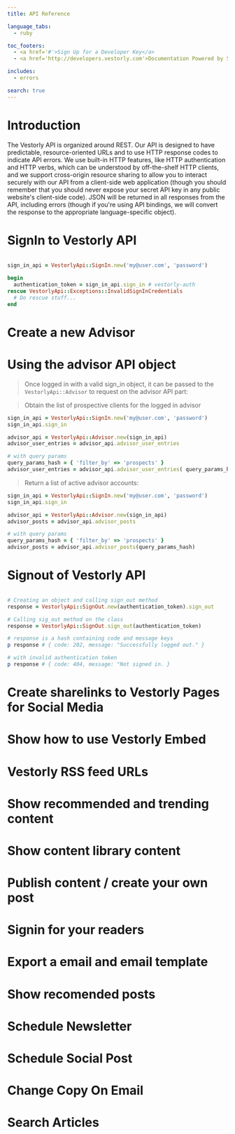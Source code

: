 ```yaml
---
title: API Reference

language_tabs:
  - ruby

toc_footers:
  - <a href='#'>Sign Up for a Developer Key</a>
  - <a href='http://developers.vestorly.com'>Documentation Powered by Slate</a>

includes:
  - errors

search: true
---
```


# Introduction

The Vestorly API is organized around REST. Our API is designed to have predictable, resource-oriented URLs and to use HTTP response codes to indicate API errors. We use built-in HTTP features, like HTTP authentication and HTTP verbs, which can be understood by off-the-shelf HTTP clients, and we support cross-origin resource sharing to allow you to interact securely with our API from a client-side web application (though you should remember that you should never expose your secret API key in any public website's client-side code). JSON will be returned in all responses from the API, including errors (though if you're using API bindings, we will convert the response to the appropriate language-specific object).

# SignIn to Vestorly API

```ruby
	
sign_in_api = VestorlyApi::SignIn.new('my@user.com', 'password')

begin
  authentication_token = sign_in_api.sign_in # vestorly-auth
rescue VestorlyApi::Exceptions::InvalidSignInCredentials
  # Do rescue stuff...
end

```


# Create a new Advisor 


# Using the advisor API object

> Once logged in with a valid sign_in object, it can be passed to the `VestorlyApi::Advisor` to request on the advisor API part:

> Obtain the list of prospective clients for the logged in advisor

```ruby
sign_in_api = VestorlyApi::SignIn.new('my@user.com', 'password')
sign_in_api.sign_in

advisor_api = VestorlyApi::Advisor.new(sign_in_api)
advisor_user_entries = advisor_api.advisor_user_entries

# with query params
query_params_hash = { 'filter_by' => 'prospects' }
advisor_user_entries = advisor_api.advisor_user_entries( query_params_hash )

```

> Return a list of active advisor accounts:


```ruby
sign_in_api = VestorlyApi::SignIn.new('my@user.com', 'password')
sign_in_api.sign_in

advisor_api = VestorlyApi::Advisor.new(sign_in_api)
advisor_posts = advisor_api.advisor_posts

# with query params
query_params_hash = { 'filter_by' => 'prospects' }
advisor_posts = advisor_api.advisor_posts(query_params_hash)
```


# Signout of Vestorly API


```ruby

# Creating an object and calling sign_out method
response = VestorlyApi::SignOut.new(authentication_token).sign_out

# Calling sig_out method on the class
response = VestorlyApi::SignOut.sign_out(authentication_token)

# response is a hash containing code and message keys
p response # { code: 202, message: "Successfully logged out." }

# with invalid authentication token
p response # { code: 404, message: "Not signed in. }
```


# Create sharelinks to Vestorly Pages for Social Media


# Show how to use Vestorly Embed

# Vestorly RSS feed URLs

# Show recommended and trending content

# Show content library content

# Publish content / create your own post

# Signin for your readers

# Export a email and email template

# Show recomended posts 

# Schedule Newsletter

# Schedule Social Post

# Change Copy On Email

# Search Articles
